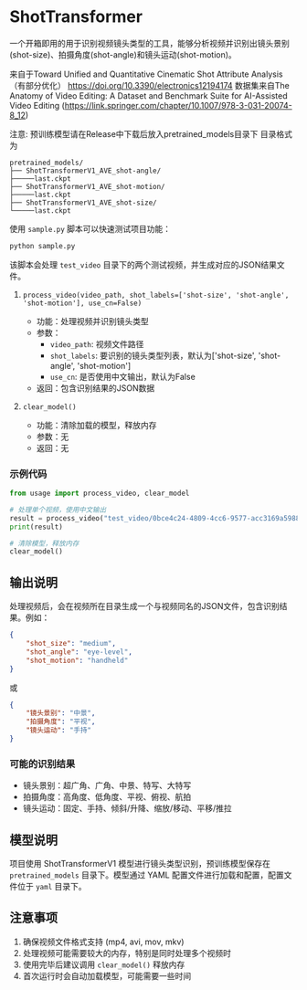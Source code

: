 # ShotTransformer
一个开箱即用的用于识别视频镜头类型的工具，能够分析视频并识别出镜头景别(shot-size)、拍摄角度(shot-angle)和镜头运动(shot-motion)。

来自于Toward Unified and Quantitative Cinematic Shot Attribute Analysis （有部分优化）
https://doi.org/10.3390/electronics12194174
数据集来自The Anatomy of Video Editing: A Dataset and Benchmark Suite for AI-Assisted Video Editing (https://link.springer.com/chapter/10.1007/978-3-031-20074-8_12)

注意: 预训练模型请在Release中下载后放入pretrained_models目录下
目录格式为
```
pretrained_models/
├── ShotTransformerV1_AVE_shot-angle/
├─────last.ckpt
├── ShotTransformerV1_AVE_shot-motion/
├─────last.ckpt
├── ShotTransformerV1_AVE_shot-size/
└─────last.ckpt
```

使用 `sample.py` 脚本可以快速测试项目功能：

```python
python sample.py
```

该脚本会处理 `test_video` 目录下的两个测试视频，并生成对应的JSON结果文件。



1. `process_video(video_path, shot_labels=['shot-size', 'shot-angle', 'shot-motion'], use_cn=False)`
   - 功能：处理视频并识别镜头类型
   - 参数：
     - `video_path`: 视频文件路径
     - `shot_labels`: 要识别的镜头类型列表，默认为['shot-size', 'shot-angle', 'shot-motion']
     - `use_cn`: 是否使用中文输出，默认为False
   - 返回：包含识别结果的JSON数据

2. `clear_model()`
   - 功能：清除加载的模型，释放内存
   - 参数：无
   - 返回：无

### 示例代码

```python
from usage import process_video, clear_model

# 处理单个视频，使用中文输出
result = process_video("test_video/0bce4c24-4809-4cc6-9577-acc3169a5988.mp4", use_cn=True)
print(result)

# 清除模型，释放内存
clear_model()
```

## 输出说明

处理视频后，会在视频所在目录生成一个与视频同名的JSON文件，包含识别结果。例如：


```json
{
    "shot_size": "medium",
    "shot_angle": "eye-level",
    "shot_motion": "handheld"
}
```
或

```json
{
    "镜头景别": "中景",
    "拍摄角度": "平视",
    "镜头运动": "手持"
}
```

### 可能的识别结果

- 镜头景别：超广角、广角、中景、特写、大特写
- 拍摄角度：高角度、低角度、平视、俯视、航拍
- 镜头运动：固定、手持、倾斜/升降、缩放/移动、平移/推拉

## 模型说明

项目使用 ShotTransformerV1 模型进行镜头类型识别，预训练模型保存在 `pretrained_models` 目录下。模型通过 YAML 配置文件进行加载和配置，配置文件位于 `yaml` 目录下。

## 注意事项
1. 确保视频文件格式支持 (mp4, avi, mov, mkv)
2. 处理视频可能需要较大的内存，特别是同时处理多个视频时
3. 使用完毕后建议调用 `clear_model()` 释放内存
4. 首次运行时会自动加载模型，可能需要一些时间
